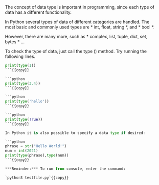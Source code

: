 


The concept of data type is important in programming, since each type of data has a different functionality.

In Python several types of data of different categories are handled. The most basic and commonly used types are * int, float, string *, and * bool *.

However, there are many more, such as * complex, list, tuple, dict, set, bytes * ...

To check the type of data, just call the type () method. Try running the following lines.

```python
print(type(1))
```{{copy}}

```python
print(type(3.4))
```{{copy}}

```python
print(type('hello'))
```{{copy}}

```python
print(type(True))
```{{copy}}

In Python it is also possible to specify a data type if desired:

```python
phrase = str("Hello World!")
num = int(2021)
print(type(phrase),type(num))
```{{copy}}

***Reminder:*** To run from console, enter the command:

`python3 testfile.py`{{copy}}
